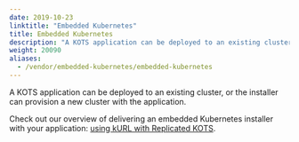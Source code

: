 ```yaml
---
date: 2019-10-23
linktitle: "Embedded Kubernetes"
title: Embedded Kubernetes
description: "A KOTS application can be deployed to an existing cluster or the installer can provision a new cluster with the application."
weight: 20090
aliases: 
  - /vendor/embedded-kubernetes/embedded-kubernetes
---
```


A KOTS application can be deployed to an existing cluster, or the installer can provision a new cluster with the application.

Check out our overview of delivering an embedded Kubernetes installer with your application: [using kURL with Replicated KOTS](https://blog.replicated.com/kurl-with-replicated-kots/).
